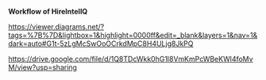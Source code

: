 **Workflow of HireIntelIQ**


https://viewer.diagrams.net/?tags=%7B%7D&lightbox=1&highlight=0000ff&edit=_blank&layers=1&nav=1&dark=auto#G1t-5zLgMcSwOoOCrkdMpC8H4ULjg8JkPQ  

https://drive.google.com/file/d/1Q8TDcWkk0hG1l8VmKmPcWBeKWl4foMvM/view?usp=sharing
